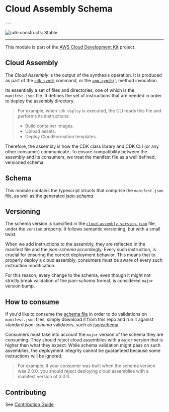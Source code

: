 # Cloud Assembly Schema

<!--BEGIN STABILITY BANNER-->---


![cdk-constructs: Stable](https://img.shields.io/badge/cdk--constructs-stable-success.svg?style=for-the-badge)

---
<!--END STABILITY BANNER-->

This module is part of the [AWS Cloud Development Kit](https://github.com/aws/aws-cdk) project.

## Cloud Assembly

The *Cloud Assembly* is the output of the synthesis operation. It is produced as part of the
[`cdk synth`](https://github.com/aws/aws-cdk/tree/main/packages/aws-cdk#cdk-synthesize)
command, or the [`app.synth()`](https://github.com/aws/aws-cdk/blob/main/packages/@aws-cdk/core/lib/app.ts#L135) method invocation.

Its essentially a set of files and directories, one of which is the `manifest.json` file. It defines the set of instructions that are
needed in order to deploy the assembly directory.

> For example, when `cdk deploy` is executed, the CLI reads this file and performs its instructions:
>
> * Build container images.
> * Upload assets.
> * Deploy CloudFormation templates.

Therefore, the assembly is how the CDK class library and CDK CLI (or any other consumer) communicate. To ensure compatibility
between the assembly and its consumers, we treat the manifest file as a well defined, versioned schema.

## Schema

This module contains the typescript structs that comprise the `manifest.json` file, as well as the
generated [*json-schema*](./schema/cloud-assembly.schema.json).

## Versioning

The schema version is specified in the [`cloud-assembly.version.json`](./schema/cloud-assembly.schema.json) file, under the `version` property.
It follows semantic versioning, but with a small twist.

When we add instructions to the assembly, they are reflected in the manifest file and the *json-schema* accordingly.
Every such instruction, is crucial for ensuring the correct deployment behavior. This means that to properly deploy a cloud assembly,
consumers must be aware of every such instruction modification.

For this reason, every change to the schema, even though it might not strictly break validation of the *json-schema* format,
is considered `major` version bump.

## How to consume

If you'd like to consume the [schema file](./schema/cloud-assembly.schema.json) in order to do validations on `manifest.json` files,
simply download it from this repo and run it against standard *json-schema* validators, such as [jsonschema](https://www.npmjs.com/package/jsonschema).

Consumers must take into account the `major` version of the schema they are consuming. They should reject cloud assemblies
with a `major` version that is higher than what they expect. While schema validation might pass on such assemblies, the deployment integrity
cannot be guaranteed because some instructions will be ignored.

> For example, if your consumer was built when the schema version was 2.0.0, you should reject deploying cloud assemblies with a
> manifest version of 3.0.0.

## Contributing

See [Contribution Guide](./CONTRIBUTING.md)
